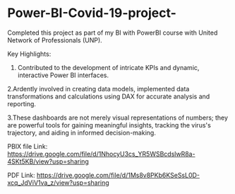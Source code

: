 # Power-BI-Covid-19-project-
Completed this project as part of my BI with PowerBI course with United Network of Professionals (UNP).

Key Highlights:

1. Contributed to the development of intricate KPIs and dynamic, interactive Power BI interfaces.

2.Ardently involved in creating data models, implemented data transformations and calculations using DAX for accurate analysis and reporting.

3.These dashboards are not merely visual representations of numbers; they are powerful tools for gaining meaningful insights, tracking the virus's trajectory, and aiding in informed decision-making.

PBIX file Link: https://drive.google.com/file/d/1NhocyU3cs_YR5WSBcdslwR8a-4SKt5KB/view?usp=sharing

PDF Link: https://drive.google.com/file/d/1Ms8v8PKb6KSeSsL0D-xcq_JdViV1va_z/view?usp=sharing
